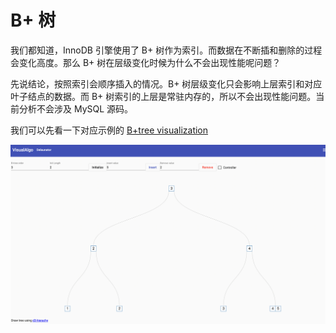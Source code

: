 # B+ 树

我们都知道，InnoDB 引擎使用了 B+ 树作为索引。而数据在不断插和删除的过程会变化高度。那么 B+ 树在层级变化时候为什么不会出现性能呢问题？

先说结论，按照索引会顺序插入的情况。B+ 树层级变化只会影响上层索引和对应叶子结点的数据。而 B+ 树索引的上层是常驻内存的，所以不会出现性能问题。当前分析不会涉及 MySQL 源码。

我们可以先看一下对应示例的 [B+tree visualization](https://visual-algo.firebaseapp.com/)

![B+ +tree visualization](./B%2Btreevisualization.png)





